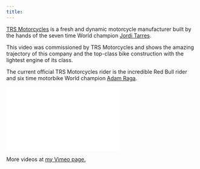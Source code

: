 ```yaml
---
title:
---
```


[TRS Motorcycles](http://www.trsmotorcycles.com/) is a fresh and dynamic motorcycle manufacturer built by the hands
of the seven time World champion [Jordi Tarres](https://en.wikipedia.org/wiki/Jordi_Tarr%C3%A9s_(motorcycle_trials_rider)).

This video was commissioned by TRS Motorcycles and shows the amazing trajectory of
this company and the top-class bike construction with the lightest engine of its class.

The current official TRS Motorcycles rider is the incredible Red Bull rider and six time
motorbike World champion [Adam Raga](http://adamraga.es/).

<iframe src="//player.vimeo.com/video/173256642?title=0&amp;byline=0&amp;portrait=0" frameborder="0" width="300" height="170" webkitallowfullscreen mozallowfullscreen allowfullscreen></iframe>

More videos at [my Vimeo page.](http://vimeo.com/fabriziotappero)
